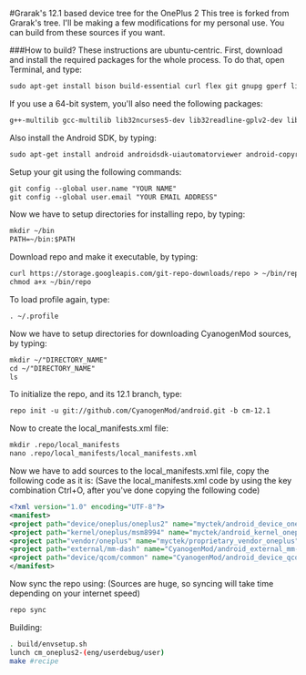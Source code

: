 #Grarak's 12.1 based device tree for the OnePlus 2
This tree is forked from Grarak's tree. I'll be making a few modifications for my personal use. You can build from these sources if you want.

###How to build?
These instructions are ubuntu-centric.
First, download and install the required packages for the whole process.
To do that, open Terminal, and type:
```xml
sudo apt-get install bison build-essential curl flex git gnupg gperf libesd0-dev liblz4-tool libncurses5-dev libsdl1.2-dev libwxgtk2.8-dev libxml2 libxml2-utils lzop openjdk-7-jdk openjdk-7-jre pngcrush schedtool squashfs-tools xsltproc zip zlib1g-dev
```
If you use a 64-bit system, you'll also need the following packages:
```xml
g++-multilib gcc-multilib lib32ncurses5-dev lib32readline-gplv2-dev lib32z1-dev
```
Also install the Android SDK, by typing:
```xml
sudo apt-get install android androidsdk-uiautomatorviewer android-copyright android-src-vendor android-emulator android-tools-adb android-headers android-tools-adbd androidsdk-ddms android-tools-fastboot androidsdk-hierarchyviewer android-tools-fsutils androidsdk-traceview
```
Setup your git using the following commands:
```xml
git config --global user.name "YOUR NAME"
git config --global user.email "YOUR EMAIL ADDRESS"
```
Now we have to setup directories for installing repo, by typing:
```xml
mkdir ~/bin
PATH=~/bin:$PATH
```
Download repo and make it executable, by typing:
```xml
curl https://storage.googleapis.com/git-repo-downloads/repo > ~/bin/repo
chmod a+x ~/bin/repo
```
To load profile again, type:
```xml
. ~/.profile
```
Now we have to setup directories for downloading CyanogenMod sources, by typing:
```xml
mkdir ~/"DIRECTORY_NAME"
cd ~/"DIRECTORY_NAME"
ls
```
To initialize the repo, and its 12.1 branch, type:
```xml
repo init -u git://github.com/CyanogenMod/android.git -b cm-12.1
```
Now to create the local_manifests.xml file:
```xml
mkdir .repo/local_manifests
nano .repo/local_manifests/local_manifests.xml
```
Now we have to add sources to the local_manifests.xml file, copy the following code as it is:
(Save the local_manifests.xml code by using the key combination Ctrl+O, after you've done copying the following code)
```xml
<?xml version="1.0" encoding="UTF-8"?>
<manifest>
<project path="device/oneplus/oneplus2" name="myctek/android_device_oneplus_oneplus2" remote="github" revision="cm-12.1" />
<project path="kernel/oneplus/msm8994" name="myctek/android_kernel_oneplus_msm8994" remote="github" revision="cm-12.1" />
<project path="vendor/oneplus" name="myctek/proprietary_vendor_oneplus" remote="github" revision="cm-12.1" />
<project path="external/mm-dash" name="CyanogenMod/android_external_mm-dash" remote="github" revision="cm-12.1" />
<project path="device/qcom/common" name="CyanogenMod/android_device_qcom_common" remote="github" revision="cm-12.1" />
</manifest>
```
Now sync the repo using:
(Sources are huge, so syncing will take time depending on your internet speed)
```xml
repo sync
```
Building:
```bash
. build/envsetup.sh
lunch cm_oneplus2-(eng/userdebug/user)
make #recipe
```
